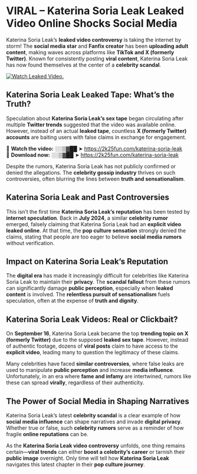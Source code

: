 # VIRAL – Katerina Soria Leak Leaked Video Online Shocks Social Media 

Katerina Soria Leak’s **leaked video controversy** is taking the internet by storm! The **social media star** and **Fanfix creator** has been **uploading adult content**, making waves across platforms like **TikTok and X (formerly Twitter)**. Known for consistently posting **viral content**, Katerina Soria Leak has now found themselves at the center of a **celebrity scandal**.  

[![Watch Leaked Video.](https://miro.medium.com/v2/resize:fit:828/format:webp/1*cilzJN44JGOrTw9NJCrNHA.gif "Watch Leaked Video")](https://2k25fun.com/katerina-soria-leak)

## **Katerina Soria Leak Leaked Tape: What’s the Truth?**  
Speculation about **Katerina Soria Leak’s sex tape** began circulating after multiple **Twitter trends** suggested that the video was available online. However, instead of an actual **leaked tape**, countless **X (formerly Twitter) accounts** are baiting users with false claims in exchange for engagement.  

🔹 **Watch the video:** ░░▒▓██ ➤ https://2k25fun.com/katerina-soria-leak  
🔹 **Download now:** ░░▒▓██ ➤ https://2k25fun.com/katerina-soria-leak  

Despite the rumors, Katerina Soria Leak has not publicly confirmed or denied the allegations. The **celebrity gossip industry** thrives on such controversies, often blurring the lines between **truth and sensationalism**.  

## **Katerina Soria Leak and Past Controversies**  
This isn’t the first time **Katerina Soria Leak’s reputation** has been tested by **internet speculation**. Back in **July 2024**, a similar **celebrity rumor** emerged, falsely claiming that Katerina Soria Leak had an **explicit video leaked online**. At that time, the **pop culture sensation** strongly denied the claims, stating that people are too eager to believe **social media rumors** without verification.  

## **Impact on Katerina Soria Leak’s Reputation**  
The **digital era** has made it increasingly difficult for celebrities like Katerina Soria Leak to maintain their **privacy**. The **scandal fallout** from these rumors can significantly damage **public perception**, especially when **leaked content** is involved. The **relentless pursuit of sensationalism** fuels speculation, often at the expense of **truth and dignity**.  

## **Katerina Soria Leak Videos: Real or Clickbait?**  
On **September 16**, Katerina Soria Leak became the top **trending topic on X (formerly Twitter)** due to the supposed **leaked sex tape**. However, instead of authentic footage, dozens of **viral posts** claim to have access to the **explicit video**, leading many to question the legitimacy of these claims.  

Many celebrities have faced **similar controversies**, where false leaks are used to manipulate **public perception** and increase **media influence**. Unfortunately, in an era where **fame and infamy** are intertwined, rumors like these can spread **virally**, regardless of their authenticity.  

## **The Power of Social Media in Shaping Narratives**  
Katerina Soria Leak’s latest **celebrity scandal** is a clear example of how **social media influence** can shape narratives and invade **digital privacy**. Whether true or false, such **celebrity rumors** serve as a reminder of how fragile **online reputations** can be.  

As the **Katerina Soria Leak video controversy** unfolds, one thing remains certain—**viral trends** can either **boost a celebrity’s career** or tarnish their **public image** overnight. Only time will tell how **Katerina Soria Leak** navigates this latest chapter in their **pop culture journey**. 